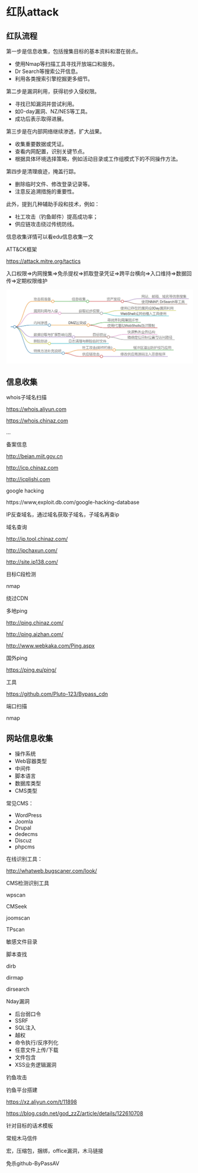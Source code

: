 # 红队attack

## 红队流程

第一步是信息收集，包括搜集目标的基本资料和潜在弱点。

- 使用Nmap等扫描工具寻找开放端口和服务。
- Dr Search等搜索公开信息。
-  利用各类搜索引擎挖掘更多细节。 




第二步是漏洞利用，获得初步入侵权限。

-  寻找已知漏洞并尝试利用。
-  如0-day漏洞、NZ/NES等工具。
-  成功后表示取得进展。



第三步是在内部网络继续渗透，扩大战果。

- 收集重要数据或凭证。 
- 查看内网配置，识别关键节点。
- 根据具体环境选择策略，例如活动目录或工作组模式下的不同操作方法。 



第四步是清理痕迹，掩盖行踪。

- 删除临时文件、修改登录记录等。
-  注意反追溯措施的重要性。



此外，提到几种辅助手段和技术，例如：

- 社工攻击（钓鱼邮件）提高成功率；
- 供应链攻击绕过传统防线。







信息收集详情可以看edu信息收集一文





ATT&CK框架

https://attack.mitre.org/tactics



入口权限=>内网搜集=>免杀提权=>抓取登录凭证=>跨平台横向=>入口维持=>数据回传=>定期权限维护

![12312](../_media/12312.png)

## 信息收集

whois子域名扫描



https://whois.aliyun.com

https://whois.chinaz.com

...



备案信息



http://beian.miit.gov.cn

http://icp.chinaz.com

http://icplishi.com



google hacking

https://www,exploit.db.com/google-hacking-database



IP反查域名，通过域名获取子域名，子域名再查ip



域名查询

http://ip.tool.chinaz.com/

http://ipchaxun.com/

http://site.ip138.com/



目标C段检测

nmap





绕过CDN

多地ping

http://ping.chinaz.com/

http://ping.aizhan.com/

http://www.webkaka.com/Ping.aspx



国外ping

https://ping.eu/ping/



工具

https://github.com/Pluto-123/Bypass_cdn



端口扫描

nmap





## 网站信息收集

- 操作系统
- Web容器类型
- 中间件
- 脚本语言
- 数据库类型
- CMS类型



常见CMS：

- WordPress
- Joomla
- Drupal
- dedecms
- Discuz
- phpcms





在线识别工具：

http://whatweb.bugscaner.com/look/



CMS检测识别工具

wpscan

CMSeek

joomscan

TPscan





敏感文件目录

脚本查找

dirb

dirmap

dirsearch



Nday漏洞

- 后台弱口令
- SSRF
- SQL注入
- 越权
- 命令执行/反序列化
- 任意文件上传/下载
- 文件包含
- XSS业务逻辑漏洞





钓鱼攻击



钓鱼平台搭建

https://xz.aliyun.com/t/11898

https://blog.csdn.net/god_zzZ/article/details/122610708



针对目标的话术模板



常规木马信件



宏，压缩包，捆绑，office漏洞，木马链接









免杀github-ByPassAV



















